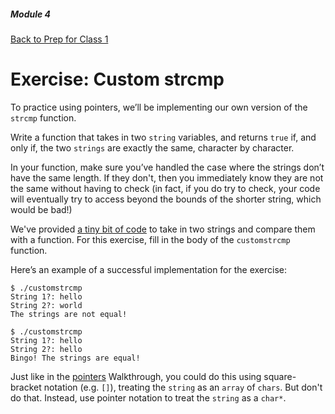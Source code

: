 ##### Module 4
[Back to Prep for Class 1](../../class1-prep#pointers)
# Exercise: Custom strcmp

To practice using pointers, we’ll be implementing our own version of the `strcmp` function.

Write a function that takes in two `string` variables, and returns `true` if, and only if, the two `strings` are exactly the same, character by character.

In your function, make sure you’ve handled the case where the strings don’t have the same length. If they don't, then you immediately know they are not the same without having to check (in fact, if you do try to check, your code will eventually try to access beyond the bounds of the shorter string, which would be bad!)

We've provided [a tiny bit of code](customstrcmp.html) to take in two strings and compare them with a function. For this exercise, fill in the body of the `customstrcmp` function.

Here’s an example of a successful implementation for the exercise:
```nohighlight
$ ./customstrcmp
String 1?: hello
String 2?: world
The strings are not equal!

$ ./customstrcmp
String 1?: hello
String 2?: hello
Bingo! The strings are equal!
```

Just like in the [pointers](https://www.youtube.com/watch?v=1PoFw5_p0xk&index=6&list=PLhQjrBD2T382SQnebs5bf6BkngrHTbJKg) Walkthrough, you could do this using square-bracket notation (e.g. `[]`), treating the `string` as an `array` of `chars`. But don't do that. Instead, use pointer notation to treat the `string` as a `char*`. 
